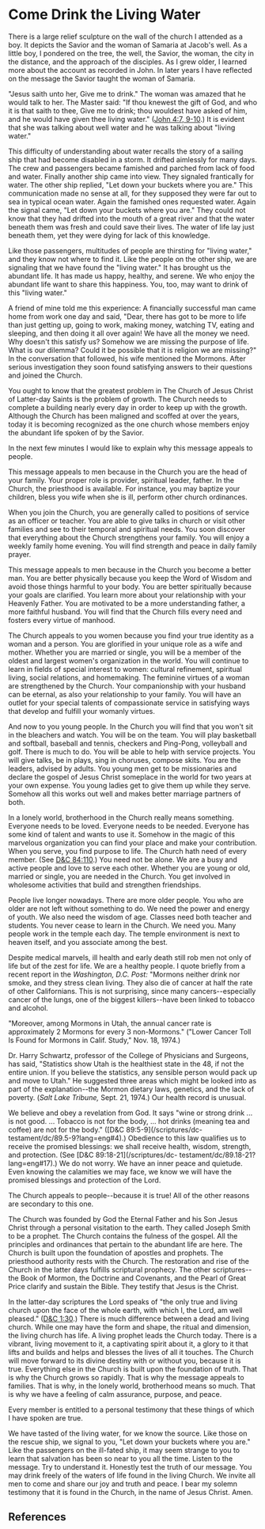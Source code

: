 # Come Drink the Living Water

There is a large relief sculpture on the wall of the church I attended as a
boy. It depicts the Savior and the woman of Samaria at Jacob's well. As a
little boy, I pondered on the tree, the well, the Savior, the woman, the city
in the distance, and the approach of the disciples. As I grew older, I learned
more about the account as recorded in John. In later years I have reflected on
the message the Savior taught the woman of Samaria.

"Jesus saith unto her, Give me to drink." The woman was amazed that he would
talk to her. The Master said: "If thou knewest the gift of God, and who it is
that saith to thee, Give me to drink; thou wouldest have asked of him, and he
would have given thee living water." ([John 4:7,
9-10](/scriptures/nt/john/4.7,9-10?lang=eng#6).) It is evident that she was
talking about well water and he was talking about "living water."

This difficulty of understanding about water recalls the story of a sailing
ship that had become disabled in a storm. It drifted aimlessly for many days.
The crew and passengers became famished and parched from lack of food and
water. Finally another ship came into view. They signaled frantically for
water. The other ship replied, "Let down your buckets where you are." This
communication made no sense at all, for they supposed they were far out to sea
in typical ocean water. Again the famished ones requested water. Again the
signal came, "Let down your buckets where you are." They could not know that
they had drifted into the mouth of a great river and that the water beneath
them was fresh and could save their lives. The water of life lay just beneath
them, yet they were dying for lack of this knowledge.

Like those passengers, multitudes of people are thirsting for "living water,"
and they know not where to find it. Like the people on the other ship, we are
signaling that we have found the "living water." It has brought us the
abundant life. It has made us happy, healthy, and serene. We who enjoy the
abundant life want to share this happiness. You, too, may want to drink of
this "living water."

A friend of mine told me this experience: A financially successful man came
home from work one day and said, "Dear, there has got to be more to life than
just getting up, going to work, making money, watching TV, eating and
sleeping, and then doing it all over again! We have all the money we need. Why
doesn't this satisfy us? Somehow we are missing the purpose of life. What is
our dilemma? Could it be possible that it is religion we are missing?" In the
conversation that followed, his wife mentioned the Mormons. After serious
investigation they soon found satisfying answers to their questions and joined
the Church.

You ought to know that the greatest problem in The Church of Jesus Christ of
Latter-day Saints is the problem of growth. The Church needs to complete a
building nearly every day in order to keep up with the growth. Although the
Church has been maligned and scoffed at over the years, today it is becoming
recognized as the one church whose members enjoy the abundant life spoken of
by the Savior.

In the next few minutes I would like to explain why this message appeals to
people.

This message appeals to men because in the Church you are the head of your
family. Your proper role is provider, spiritual leader, father. In the Church,
the priesthood is available. For instance, you may baptize your children,
bless you wife when she is ill, perform other church ordinances.

When you join the Church, you are generally called to positions of service as
an officer or teacher. You are able to give talks in church or visit other
families and see to their temporal and spiritual needs. You soon discover that
everything about the Church strengthens your family. You will enjoy a weekly
family home evening. You will find strength and peace in daily family prayer.

This message appeals to men because in the Church you become a better man. You
are better physically because you keep the Word of Wisdom and avoid those
things harmful to your body. You are better spiritually because your goals are
clarified. You learn more about your relationship with your Heavenly Father.
You are motivated to be a more understanding father, a more faithful husband.
You will find that the Church fills every need and fosters every virtue of
manhood.

The Church appeals to you women because you find your true identity as a woman
and a person. You are glorified in your unique role as a wife and mother.
Whether you are married or single, you will be a member of the oldest and
largest women's organization in the world. You will continue to learn in
fields of special interest to women: cultural refinement, spiritual living,
social relations, and homemaking. The feminine virtues of a woman are
strengthened by the Church. Your companionship with your husband can be
eternal, as also your relationship to your family. You will have an outlet for
your special talents of compassionate service in satisfying ways that develop
and fulfill your womanly virtues.

And now to you young people. In the Church you will find that you won't sit in
the bleachers and watch. You will be on the team. You will play basketball and
softball, baseball and tennis, checkers and Ping-Pong, volleyball and golf.
There is much to do. You will be able to help with service projects. You will
give talks, be in plays, sing in choruses, compose skits. You are the leaders,
advised by adults. You young men get to be missionaries and declare the gospel
of Jesus Christ someplace in the world for two years at your own expense. You
young ladies get to give them up while they serve. Somehow all this works out
well and makes better marriage partners of both.

In a lonely world, brotherhood in the Church really means something. Everyone
needs to be loved. Everyone needs to be needed. Everyone has some kind of
talent and wants to use it. Somehow in the magic of this marvelous
organization you can find your place and make your contribution. When you
serve, you find purpose to life. The Church hath need of every member. (See
[D&amp;C 84:110](/scriptures/dc-testament/dc/84.110?lang=eng#109).) You need
not be alone. We are a busy and active people and love to serve each other.
Whether you are young or old, married or single, you are needed in the Church.
You get involved in wholesome activities that build and strengthen
friendships.

People live longer nowadays. There are more older people. You who are older
are not left without something to do. We need the power and energy of youth.
We also need the wisdom of age. Classes need both teacher and students. You
never cease to learn in the Church. We need you. Many people work in the
temple each day. The temple environment is next to heaven itself, and you
associate among the best.

Despite medical marvels, ill health and early death still rob men not only of
life but of the zest for life. We are a healthy people. I quote briefly from a
recent report in the _Washington, D.C. Post:_ "Mormons neither drink nor
smoke, and they stress clean living. They also die of cancer at half the rate
of other Californians. This is not surprising, since many cancers--especially
cancer of the lungs, one of the biggest killers--have been linked to tobacco
and alcohol.

"Moreover, among Mormons in Utah, the annual cancer rate is approximately 2
Mormons for every 3 non-Mormons." ("Lower Cancer Toll Is Found for Mormons in
Calif. Study," Nov. 18, 1974.)

Dr. Harry Schwartz, professor of the College of Physicians and Surgeons, has
said, "Statistics show Utah is the healthiest state in the 48, if not the
entire union. If you believe the statistics, any sensible person would pack up
and move to Utah." He suggested three areas which might be looked into as part
of the explanation--the Mormon dietary laws, genetics, and the lack of
poverty. (_Salt Lake Tribune,_ Sept. 21, 1974.) Our health record is unusual.

We believe and obey a revelation from God. It says "wine or strong drink ... is
not good. ... Tobacco is not for the body, ... hot drinks (meaning tea and coffee)
are not for the body." ([D&amp;C 89:5-9](/scriptures/dc-
testament/dc/89.5-9?lang=eng#4).) Obedience to this law qualifies us to
receive the promised blessings: we shall receive health, wisdom, strength, and
protection. (See [D&amp;C 89:18-21](/scriptures/dc-
testament/dc/89.18-21?lang=eng#17).) We do not worry. We have an inner peace
and quietude. Even knowing the calamities we may face, we know we will have
the promised blessings and protection of the Lord.

The Church appeals to people--because it is true! All of the other reasons are
secondary to this one.

The Church was founded by God the Eternal Father and his Son Jesus Christ
through a personal visitation to the earth. They called Joseph Smith to be a
prophet. The Church contains the fulness of the gospel. All the principles and
ordinances that pertain to the abundant life are here. The Church is built
upon the foundation of apostles and prophets. The priesthood authority rests
with the Church. The restoration and rise of the Church in the latter days
fulfills scriptural prophecy. The other scriptures--the Book of Mormon, the
Doctrine and Covenants, and the Pearl of Great Price clarify and sustain the
Bible. They testify that Jesus is the Christ.

In the latter-day scriptures the Lord speaks of "the only true and living
church upon the face of the whole earth, with which I, the Lord, am well
pleased." ([D&amp;C 1:30](/scriptures/dc-testament/dc/1.30?lang=eng#29).)
There is much difference between a dead and living church. While one may have
the form and shape, the ritual and dimension, the living church has life. A
living prophet leads the Church today. There is a vibrant, living movement to
it, a captivating spirit about it, a glory to it that lifts and builds and
helps and blesses the lives of all it touches. The Church will move forward to
its divine destiny with or without you, because it is true. Everything else in
the Church is built upon the foundation of truth. That is why the Church grows
so rapidly. That is why the message appeals to families. That is why, in the
lonely world, brotherhood means so much. That is why we have a feeling of calm
assurance, purpose, and peace.

Every member is entitled to a personal testimony that these things of which I
have spoken are true.

We have tasted of the living water, for we know the source. Like those on the
rescue ship, we signal to you, "Let down your buckets where you are." Like the
passengers on the ill-fated ship, it may seem strange to you to learn that
salvation has been so near to you all the time. Listen to the message. Try to
understand it. Honestly test the truth of our message. You may drink freely of
the waters of life found in the living Church. We invite all men to come and
share our joy and truth and peace. I bear my solemn testimony that it is found
in the Church, in the name of Jesus Christ. Amen.

## References

